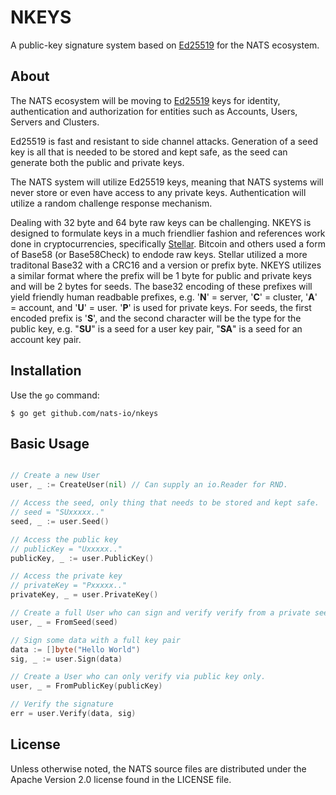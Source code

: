 # NKEYS

A public-key signature system based on [Ed25519](https://ed25519.cr.yp.to/) for the NATS ecosystem.

## About

The NATS ecosystem will be moving to [Ed25519](https://ed25519.cr.yp.to/) keys for identity, authentication and authorization for entities such as Accounts, Users, Servers and Clusters.

Ed25519 is fast and resistant to side channel attacks. Generation of a seed key is all that is needed to be stored and kept safe, as the seed can generate both the public and private keys.

The NATS system will utilize Ed25519 keys, meaning that NATS systems will never store or even have access to any private keys. Authentication will utilize a random challenge response mechanism.

Dealing with 32 byte and 64 byte raw keys can be challenging. NKEYS is designed to formulate keys in a much friendlier fashion and references work done in cryptocurrencies, specifically [Stellar](https://www.stellar.org/).	Bitcoin and others used a form of Base58 (or Base58Check) to endode raw keys. Stellar utilized a more traditonal Base32 with a CRC16 and a version or prefix byte. NKEYS utilizes a similar format where the prefix will be 1 byte for public and private keys and will be 2 bytes for seeds. The base32 encoding of these prefixes will yield friendly human readbable prefixes, e.g. '**N**' = server, '**C**' = cluster, '**A**' = account, and '**U**' = user. '**P**' is used for private keys. For seeds, the first encoded prefix is '**S**', and the second character will be the type for the public key, e.g. "**SU**" is a seed for a user key pair, "**SA**" is a seed for an account key pair.

## Installation

Use the `go` command:

	$ go get github.com/nats-io/nkeys

## Basic Usage
```go

// Create a new User
user, _ := CreateUser(nil) // Can supply an io.Reader for RND.

// Access the seed, only thing that needs to be stored and kept safe.
// seed = "SUxxxxx.."
seed, _ := user.Seed()

// Access the public key
// publicKey = "Uxxxxx.."
publicKey, _ := user.PublicKey()

// Access the private key
// privateKey = "Pxxxxx.."
privateKey, _ = user.PrivateKey()

// Create a full User who can sign and verify verify from a private seed.
user, _ = FromSeed(seed)

// Sign some data with a full key pair
data := []byte("Hello World")
sig, _ := user.Sign(data)

// Create a User who can only verify via public key only.
user, _ = FromPublicKey(publicKey)

// Verify the signature
err = user.Verify(data, sig)

```

## License

Unless otherwise noted, the NATS source files are distributed
under the Apache Version 2.0 license found in the LICENSE file.
